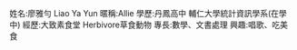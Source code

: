 姓名:廖雅勻 Liao Ya Yun
暱稱:Allie 
學歷:丹鳳高中 輔仁大學統計資訊學系(在學中)
經歷:大致素食堂
    Herbivore草食動物
專長:數學、文書處理
興趣:唱歌、吃美食
